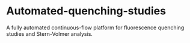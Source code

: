 # Automated-quenching-studies
A fully automated continuous-flow platform for fluorescence quenching studies and Stern-Volmer analysis.
